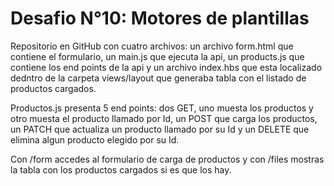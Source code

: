 # Desafio N°10: Motores de plantillas

Repositorio en GitHub con cuatro archivos: un archivo form.html que contiene el formulario, un main.js que ejecuta la api, un products.js que contiene los end points de la api y un archivo index.hbs que esta localizado dedntro de la carpeta views/layout que generaba tabla con el listado de productos cargados.

Productos.js presenta 5 end points: dos GET, uno muesta los productos y otro muesta el producto llamado por Id, un POST que carga los productos, un PATCH que actualiza un producto llamado por su Id y un DELETE que elimina algun producto elegido por su Id.

Con /form accedes al formulario de carga de productos y con /files mostras la tabla con los productos cargados si es que los hay.
